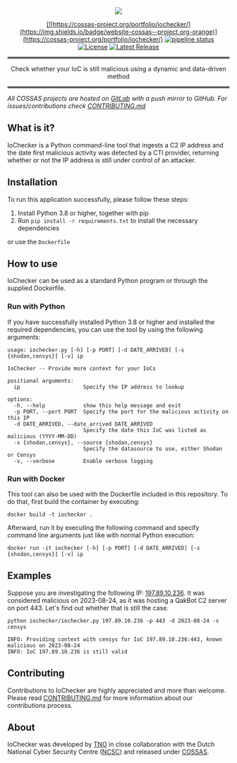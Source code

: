 <div align="center">
<a href="https://gitlab.com/cossas/iochecker/-/tree/master"><img src="iochecker-logo.jpg"/>

[![https://cossas-project.org/portfolio/iochecker/](https://img.shields.io/badge/website-cossas--project.org-orange)](https://cossas-project.org/portfolio/iochecker/)
[![pipeline status](https://gitlab.com/cossas/iocheker/badges/main/pipeline.svg)](https://gitlab.com/cossas/iocheker/badges/-/commits/main)
[![License](https://img.shields.io/badge/License-Apache_2.0-blue.svg)](https://opensource.org/licenses/Apache-2.0)
[![Latest Release](https://gitlab.com/cossas/iocheker/-/badges/release.svg)](https://gitlab.com/cossas/iocheker/-/releases)
</div></a>

<hr style="border:2px solid gray"> </hr>
<div align="center">
Check whether your IoC is still malicious using a dynamic and data-driven method
</div>
<hr style="border:2px solid gray"> </hr>

_All COSSAS projects are hosted on [GitLab](https://gitlab.com/cossas/iocheker/) with a push mirror to GitHub. For issues/contributions check [CONTRIBUTING.md](CONTRIBUTING.md)_ 

## What is it?
IoChecker is a Python command-line tool that ingests a C2 IP address and the date first malicious activity was detected by a CTI provider, returning whether or not the IP address is still under control of an attacker.

## Installation
To run this application successfully, please follow these steps:

1. Install Python 3.8 or higher, together with pip
2. Run `pip install -r requirements.txt` to install the necessary dependencies

or use the `Dockerfile` 

## How to use
IoChecker can be used as a standard Python program or through the supplied Dockerfile.

### Run with Python

If you have successfully installed Python 3.8 or higher and installed the required dependencies, you can use the tool by using the following arguments:

```
usage: iochecker.py [-h] [-p PORT] [-d DATE_ARRIVED] [-s {shodan,censys}] [-v] ip

IoChecker -- Provide more context for your IoCs

positional arguments:
  ip                    Specify the IP address to lookup

options:
  -h, --help            show this help message and exit
  -p PORT, --port PORT  Specify the port for the malicious activity on this IP
  -d DATE_ARRIVED, --date_arrived DATE_ARRIVED
                        Specify the date this IoC was listed as malicious (YYYY-MM-DD)
  -s {shodan,censys}, --source {shodan,censys}
                        Specify the datasource to use, either Shodan or Censys
  -v, --verbose         Enable verbose logging
```

### Run with Docker
This tool can also be used with the Dockerfile included in this repository. To do that, first build the container by executing:

```
docker build -t iochecker .
```

Afterward, run it by executing the following command and specify command line arguments just like with normal Python execution:

```
docker run -it iochecker [-h] [-p PORT] [-d DATE_ARRIVED] [-s {shodan,censys}] [-v] ip
```

## Examples

Suppose you are investigating the following IP: [197.89.10.236](https://feodotracker.abuse.ch/browse/host/197.89.10.236/). It was considered malicious on 2023-08-24, as it was hosting a QakBot C2 server on port 443. 
Let's find out whether that is still the case.

```
python iochecker/iochecker.py 197.89.10.236 -p 443 -d 2023-08-24 -s censys

INFO: Providing context with censys for IoC 197.89.10.236:443, known malicious on 2023-08-24
INFO: IoC 197.89.10.236 is still valid
```

## Contributing
Contributions to IoChecker are highly appreciated and more than welcome. Please read [CONTRIBUTING.md](CONTRIBUTING.md) for more information about our contributions process. 

## About
IoChecker was developed by [TNO](https://tno.nl) in close collaboration with the Dutch National Cyber Security
Centre ([NCSC](https://ncsc.nl/)) and released under [COSSAS](https://cossas-project.org).
